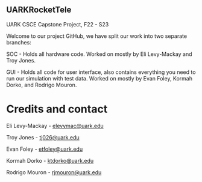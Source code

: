 ## UARKRocketTele
UARK CSCE Capstone Project, F22 - S23

Welcome to our project GitHub, we have split our work into two separate branches:

SOC - Holds all hardware code. Worked on mostly by Eli Levy-Mackay and Troy Jones.

GUI - Holds all code for user interface, also contains everything you need to run our simulation with test data. Worked on mostly by Evan Foley, Kormah Dorko, and Rodrigo Mouron.

# Credits and contact

Eli Levy-Mackay - elevymac@uark.edu

Troy Jones - tj026@uark.edu

Evan Foley - etfoley@uark.edu

Kormah Dorko - ktdorko@uark.edu

Rodrigo Mouron - rjmouron@uark.edu
